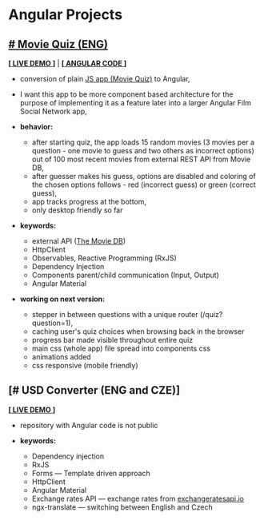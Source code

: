 # Angular Projects
## [# Movie Quiz (ENG)](./Angular-MovieQuiz) 
**[[ LIVE DEMO ](http://tviix.com/angular/movie-quiz/)]**   |   **[[ ANGULAR CODE ](./Angular-MovieQuiz)]**
- conversion of plain [JS app (Movie Quiz)](../../../JavaScript-Projects) to 
Angular,
- I want this app to be more component based architecture for the purpose of 
implementing it as a feature later into a larger Angular Film Social Network 
app,
- **behavior:**
  - after starting quiz, the app loads 15 random movies (3 movies per a 
question - one movie to guess and two others as incorrect options) out of 100 
most recent movies from external REST API from Movie DB,
  - after guesser makes his guess, options are disabled and coloring of the 
chosen options follows - red (incorrect guess) or green (correct guess),
  - app tracks progress at the bottom,
  - only desktop friendly so far
- **keywords:** 
  - external API ([The Movie DB](https://www.themoviedb.org/))
  - HttpClient
  - Observables, Reactive Programming (RxJS)
  - Dependency Injection
  - Components parent/child communication (Input, Output)
  - Angular Material

- **working on next version:**
  - stepper in between questions with a unique router (/quiz?question=1),
  - caching user's quiz choices when browsing back in the browser
  - progress bar made visible throughout entire quiz
  - main css (whole app) file spread into components css
  - animations added
  - css responsive (mobile friendly)

## [# USD Converter (ENG and CZE)] 
**[[ LIVE DEMO ](http://tviix.com/angular/usd-converter/)]**
- repository with Angular code is not public

- **keywords:** 
  - Dependency injection
  - RxJS
  - Forms — Template driven approach
  - HttpClient
  - Angular Material 
  - Exchange rates API — exchange rates from [exchangeratesapi.io](https://exchangeratesapi.io/)
  - ngx-translate — switching between English and Czech
